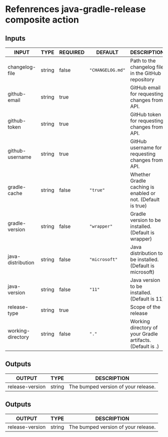 # Refenrences java-gradle-release composite action
## Inputs

<!-- AUTO-DOC-INPUT:START - Do not remove or modify this section -->

|       INPUT       |  TYPE  | REQUIRED |     DEFAULT      |                         DESCRIPTION                         |
|-------------------|--------|----------|------------------|-------------------------------------------------------------|
|  changelog-file   | string |  false   | `"CHANGELOG.md"` |     Path to the changelog file in the GitHub repository     |
|   github-email    | string |   true   |                  |        GitHub email for requesting changes from API.        |
|   github-token    | string |   true   |                  |        GitHub token for requesting changes from API.        |
|  github-username  | string |   true   |                  |      GitHub username for requesting changes from API.       |
|   gradle-cache    | string |  false   |     `"true"`     | Whether Gradle caching is enabled or not. (Default is true) |
|  gradle-version   | string |  false   |   `"wrapper"`    |    Gradle version to be installed. (Default is wrapper)     |
| java-distribution | string |  false   |  `"microsoft"`   |  Java distribution to be installed. (Default is microsoft)  |
|   java-version    | string |  false   |      `"11"`      |        Java version to be installed. (Default is 11)        |
|   release-type    | string |   true   |                  |                    Scope of the release                     |
| working-directory | string |  false   |      `"."`       | Working directory of your Gradle artifacts. (Default is .)  |

<!-- AUTO-DOC-INPUT:END -->
## Outputs

<!-- AUTO-DOC-OUTPUT:START - Do not remove or modify this section -->

|     OUTPUT      |  TYPE  |             DESCRIPTION             |
|-----------------|--------|-------------------------------------|
| release-version | string | The bumped version of your release. |

<!-- AUTO-DOC-OUTPUT:END -->
## Outputs

<!-- AUTO-DOC-OUTPUT:START - Do not remove or modify this section -->

|     OUTPUT      |  TYPE  |             DESCRIPTION             |
|-----------------|--------|-------------------------------------|
| release-version | string | The bumped version of your release. |

<!-- AUTO-DOC-OUTPUT:END -->
